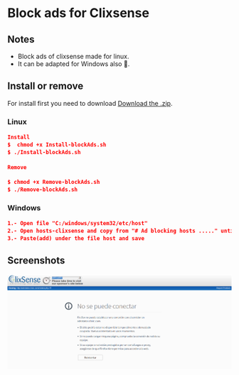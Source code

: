
# Block ads for Clixsense

## Notes

* Block ads of clixsense made for linux.
* It can be adapted for Windows also :tophat:.

## Install or remove
For install first you need to download [Download the .zip](https://github.com/Wikelx/hosts-clixsense/archive/master.zip).

### Linux
```json
Install
$  chmod +x Install-blockAds.sh
$ ./Install-blockAds.sh

Remove

$ chmod +x Remove-blockAds.sh
$ ./Remove-blockAds.sh

```
### Windows
```json
1.- Open file "C:/windows/system32/etc/host"
2.- Open hosts-clixsense and copy from "# Ad blocking hosts ....." until the end
3.- Paste(add) under the file host and save
```
## Screenshots

![Viewed1](./Screenshot/screenshot-1.png)